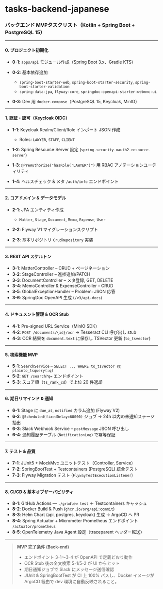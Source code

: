 # tasks-backend-japanese

### バックエンド MVPタスクリスト（Kotlin + Spring Boot + PostgreSQL 15）

---

#### 0. プロジェクト初期化

* **0-1**: `apps/api` モジュール作成（Spring Boot 3.x、Gradle KTS）
* **0-2**: 基本依存追加

    * `spring-boot-starter-web`, `spring-boot-starter-security`, `spring-boot-starter-validation`
    * `spring-data-jpa`, `flyway-core`, `springdoc-openapi-starter-webmvc-ui`
* **0-3**: Dev 用 `docker-compose`（PostgreSQL 15, Keycloak, MinIO）

---

#### 1. 認証・認可（Keycloak OIDC）

* **1-1**: Keycloak Realm/Client/Role インポート JSON 作成

    * Roles: `LAWYER`, `STAFF`, `CLIENT`
* **1-2**: Spring Resource Server 設定 (`spring-security-oauth2-resource-server`)
* **1-3**: `@PreAuthorize("hasRole('LAWYER')")` 用 RBAC アノテーションユーティリティ
* **1-4**: ヘルスチェック & メタ `/auth/info` エンドポイント

---

#### 2. コアドメイン & データモデル

* **2-1**: JPA エンティティ作成

    * `Matter`, `Stage`, `Document`, `Memo`, `Expense`, `User`
* **2-2**: Flyway V1 マイグレーションスクリプト
* **2-3**: 基本リポジトリ `CrudRepository` 実装

---

#### 3. REST API スケルトン

* **3-1**: MatterController – CRUD + ページネーション
* **3-2**: StageController – 進捗追加/PATCH
* **3-3**: DocumentController – メタ登録, GET, DELETE
* **3-4**: MemoController & ExpenseController – CRUD
* **3-5**: GlobalExceptionHandler – Problem+JSON 応答
* **3-6**: SpringDoc OpenAPI 生成 (`/v3/api-docs`)

---

#### 4. ドキュメント管理 & OCR Stub

* **4-1**: Pre-signed URL Service（MinIO SDK）
* **4-2**: `POST /documents/{id}/ocr` → Tesseract CLI 呼び出し stub
* **4-3**: OCR 結果を `document.text` に保存し TSVector 更新 (`to_tsvector`)

---

#### 5. 検索機能 MVP

* **5-1**: `SearchService` – `SELECT ... WHERE to_tsvector @@ plainto_tsquery(:q)`
* **5-2**: `GET /search?q=` エンドポイント
* **5-3**: スコア順（`ts_rank_cd`）で上位 20 件返却

---

#### 6. 期日リマインド & 通知

* **6-1**: Stage に `due_at`, `notified` カラム追加 (Flyway V2)
* **6-2**: `@Scheduled(fixedDelay=60000)` ジョブ → 24h 以内の未通知ステージ抽出
* **6-3**: Slack Webhook Service – `postMessage` JSON 呼び出し
* **6-4**: 通知履歴テーブル (`NotificationLog`) で冪等保証

---

#### 7. テスト & 品質

* **7-1**: JUnit5 + MockMvc ユニットテスト（Controller, Service）
* **7-2**: SpringBootTest + Testcontainers (PostgreSQL) 統合テスト
* **7-3**: Flyway Migration テスト (`FlywayTestExecutionListener`)

---

#### 8. CI/CD & 基本オブザーバビリティ

* **8-1**: GitHub Actions ― `./gradlew test` ＋ Testcontainers キャッシュ
* **8-2**: Docker Build & Push (`ghcr.io/org/api:commit`)
* **8-3**: Helm Chart (api, postgres, keycloak) 生成 → ArgoCD へ PR
* **8-4**: Spring Actuator + Micrometer Prometheus エンドポイント `/actuator/prometheus`
* **8-5**: OpenTelemetry Java Agent 設定（traceparent ヘッダー転送）

---

> **MVP 完了条件 (Back-end)**
>
> * エンドポイント 3-1〜3-4 が OpenAPI で定義どおり動作
> * OCR Stub 後の全文検索 5-1/5-2 が UI からヒット
> * 期日通知ジョブで Slack にメッセージ送信確認
> * JUnit & SpringBootTest が CI 上 100% パスし、Docker イメージが ArgoCD 経由で dev 環境に自動反映されること。
